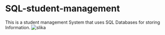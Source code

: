 # SQL-student-management
This is a student management System that uses SQL Databases for storing Information.
![slika](https://user-images.githubusercontent.com/77437671/105882752-4d6d2180-6006-11eb-9337-504b20359146.png)
